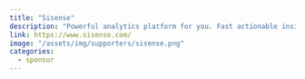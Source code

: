 ```yaml
---
title: "Sisense"
description: "Powerful analytics platform for you. Fast actionable insights for them. Empower BI and data professionals, developers, product managers, and business leaders to simplify complex data and transform it into powerful analytic apps."
link: https://www.sisense.com/
image: "/assets/img/supporters/sisense.png"
categories:
  - sponsor
---
```

